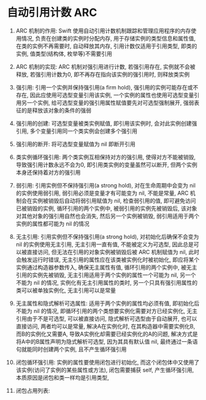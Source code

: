 # 自动引用计数 ARC

1. ARC 机制的作用: Swift 使用自动引用计数机制跟踪和管理应用程序的内存使用情况, 负责在创建类的实例时分配内存, 用于存储实例的类型信息和属性值, 在类的实例不再需要时, 自动释放其内存, 引用计数仅适用于引用类型, 即类的实例, 值类型(结构体, 枚举等)不需要引用
2. ARC 机制的实现: ARC 机制对强引用进行计数, 若强引用存在, 实例就不会被释放, 若强引用计数为0, 即不再存在指向该实例的强引用时, 则释放类实例
3. 强引用: 引用一个实例并保持强引用(a firm hold), 强引用的实例可能存在或不存在, 因此应使用可选型变量引用该实例, 一个实例的属性也使用可选型变量引用另一个实例, 给可选型变量的强引用属性赋值要先对可选型强制展开, 强弱表征的是释放该对象的条件的强弱
4. 强引用的创建: 可选型变量被类实例赋值, 即引用该实例时, 会对此实例创建强引用, 多个变量引用同一个类实例会创建多个强引用
5. 强引用的断开: 将可选型变量赋值为 nil 即断开引用
6. 类实例循环强引用: 两个类实例互相保持对方的强引用, 使得对方不能被销毁, 导致强引用计数永远不会为0, 即引用类实例的变量虽然可以断开, 但两个实例本身还保持着对方的强引用
7. 弱引用: 引用实例但不保持强引用(a strong hold), 对在生命周期中会变为 nil 的实例使用弱引用, 弱引用必须是变量才有可能变为 nil, 不能是常量, ARC 机制会在实例被销毁后自动将弱引用赋值为 nil, 检查弱引用的值, 即可避免访问已被销毁的实例, 循环引用的两个实例中, 被弱引用的实例先被销毁后, 该对象对其他对象的强引用自然也会消失, 然后另一个实例被销毁, 弱引用适用于两个实例的属性都可能为 nil 的情况
8. 无主引用: 引用实例但不保持强引用(a strong hold), 对初始化后确保不会变为 nil 的实例使用无主引用, 无主引用一直有值, 不能被定义为可选型, 因此总是可以被直接访问, 但无法在引用的对象实例被销毁后被 ARC 机制赋值为 nil, 此时会触发运行时错误, 无主引用的属性应在该类被实例化时被初始化, 即应将某个实例通过构造器参数传入, 确保无主属性有值, 循环引用的两个实例中, 被无主引用的实例先被销毁, 无主引用适用于两个实例的属性一个可能为 nil, 另一个不能为 nil 的情况, 实例化有无主引用属性的类时, 另一个只具有强引用属性的类可以被单独实例化, 无主引用可以是常量
9. 无主属性和隐式解析可选属性: 适用于两个实例的属性均必须有值, 即初始化后不能为 nil 的情况, 即循环引用的两个类想要实例化需要对方已经实例化, 无主引用由于不是可选型, 可以被直接访问, 隐式解析可选型由于自动展开, 也可以直接访问, 两者均可以是常量, 解决A在实例化时, 在其构造器中需要实例化B, 而B的实例化又需要A, 导致A实例化却需要已经实例化的A的问题, 解决方式是将A中的B属性声明为隐式解析可选型, 因为其具有默认值 nil, 最终通过一条语句就能同时创建两个实例, 且不产生循环强引用

1. 闭包循环强引用: 实例的属性要使用闭包进行初始化, 而这个闭包体中又使用了该实例(访问了实例的某些属性或方法), 闭包需要捕获 self, 产生循环强引用, 本质原因是闭包和类一样均是引用类型,
2. 闭包占用列表: 

